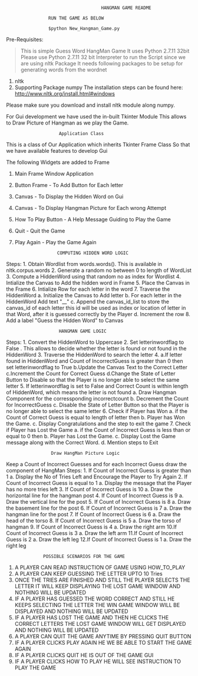 
                    


                                        HANGMAN GAME README
                           
					RUN THE GAME AS BELOW
						
					$python New_Hangman_Game.py



Pre-Requisites:

> This is simple Guess Word HangMan Game
> It uses Python 2.7.11 32bit 
> Please use Python 2.7.11 32 bit Interpreter to run the Script since we are using nltk Package
> It needs following packages to be setup for generating words from the wordnet
1. nltk
2. Supporting Package numpy
The installation steps can be found here:
 http://www.nltk.org/install.html#windows

Please make sure you download and install nltk module along numpy.
 
For Gui development we have used the in-built Tkinter Module
This allows to Draw Picture of Hangman as we play the Game.


						Application Class 


This is a class of Our Application which inherits Tkinter Frame Class
So that we have available features to develop Gui

The following Widgets are added to Frame
1. Main Frame Window Application
2. Button Frame - To Add Button for Each letter
3. Canvas - To Display the Hidden Word on Gui
4. Canvas - To Display Hangman Picture for Each wrong Attempt
5. How To Play Button - A Help Message Guiding to Play the Game
6. Quit -  Quit the Game
7. Play Again - Play the Game Again


 
                       COMPUTING HIDDEN WORD LOGIC  


 Steps:
          1. Obtain Wordlist from words.words(). 
		     This is available in nltk.corpus.words
          2. Generate a random no between 0 to length of WordList
          3. Compute a HiddenWord using that random no as index for Wordlist
          4. Intialize the Canvas to Add the hidden word in Frame
          5. Place the Canvas in the Frame
          6. Intialize Row for each letter in the word
          7. Traverse the HiddenWord
             a. Initialize the Canvas to Add letter
             b. For each letter in the HiddenWord Add text "__"
             c. Append the canvas_id_list to store the canvas_id of each letter
                this id will be used as index or location of letter in that Word,
                after it is guessed correctly by the Player
             d. Increment the row
          8. Add a label "Guess the Hidden Word" to Canvas



                        HANGMAN GAME LOGIC


 Steps:
          1. Convert the HiddenWord to Uppercase
          2. Set letterinwordflag to False . 
             This allows to decide whether the letter is found or not found in the HiddenWord
          3. Traverse the HiddenWord to search the letter
          4. a.If letter found in HiddenWord and Count of IncorrectGuess is 
		       greater than 0 then set letterinwordflag to True
             b.Update the Canvas Text to the Correct Letter
             c.Increment the Count for Correct Guess
             d.Change the State of Letter Button to Disable so that the Player is no longer able to select the same letter
          5. If letterinwordflag is set to False and Correct Count is within length of HiddenWord, 
		     which means the letter is not found 
             a. Draw Hangman Component for the corressponding incorrectcount
             b. Decrement the Count for IncorrectGuess
			 c. Disable the State of Letter Button so that the Player is no longer able to select the same letter
          6. Check if Player has Won
             a. if the Count of Correct Guess is equal to length of letter then
             b. Player has Won the Game. 
             c. Display Congratulations and the step to exit the game
          7. Check if Player has Lost the Game
             a. if the Count of Incorrect Guess is less than or equal to 0 then
             b. Player has Lost the Game.
             c. Display Lost the Game message along with the Correct Word.
             d. Mention steps to Exit



                     Draw HangMan Picture Logic


 Keep a Count of Incorrect Guesses and for each Incorrect Guess draw the component
 of HangMan
 Steps:
            1. If Count of Incorrect Guess is greater than 1
               a. Display the No of Tries Left and Encourage the Player to Try Again
            2. If Count of Incorrect Guess is equal to 1
               a. Display the message that the Player has no more tries left
            3. If Count of Incorrect Guess is 10
               a. Draw the horizontal line for the hangman post
            4. If Count of Incorrect Guess is 9
               a. Draw the vertical line for the post
            5. If Count of Incorrect Guess is 8
               a. Draw the basement line for the post
            6. If Count of Incorrect Guess is 7
               a. Draw the hangman line for the post
            7. If Count of Incorrect Guess is 6
               a. Draw the head of the torso 
            8. If Count of Incorrect Guess is 5
               a. Draw the torso of hangman 
            9. If Count of Incorrect Guess is 4
               a. Draw the right arm
            10.If Count of Incorrect Guess is 3
               a. Draw the left arm
            11.If Count of Incorrect Guess is 2
               a. Draw the left leg
            12.If Count of Incorrect Guess is 1
               a. Draw the right leg



                  POSSIBLE SCENARIOS FOR THE GAME

1. A PLAYER CAN READ INSTRUCTION OF GAME USING HOW_TO_PLAY
2. A PLAYER CAN KEEP GUESSING THE LETTER UPTO 10 Tries
3. ONCE THE TRIES ARE FINISHED AND STILL THE PLAYER SELECTS THE LETTER
   IT WILL KEEP DISPLAYING THE LOST GAME WINDOW AND NOTHING WILL BE UPDATED
4. IF A PLAYER HAS GUESSED THE WORD CORRECT AND STILL HE KEEPS SELECTING THE 
   LETTER THE WIN GAME WINDOW WILL BE DISPLAYED AND NOTHING WILL BE UPDATED
5. IF A PLAYER HAS LOST THE GAME AND THEN HE CLICKS THE CORRECT LETTERS
   THE LOST GAME WINDOW WILL GET DISPLAYED AND NOTHING WILL BE UPDATED
6. A PLAYER CAN QUIT THE GAME ANYTIME BY PRESSING QUIT BUTTON   
7. IF A PLAYER CLICKS PLAY AGAIN HE WE BE ABLE TO START THE GAME AGAIN
8. IF A PLAYER CLICKS QUIT HE IS OUT OF THE GAME GUI
9. IF A PLAYER CLICKS HOW TO PLAY HE WILL SEE INSTRUCTION TO PLAY THE GAME


